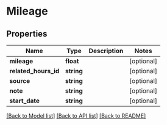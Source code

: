 # Mileage

## Properties
Name | Type | Description | Notes
------------ | ------------- | ------------- | -------------
**mileage** | **float** |  | [optional] 
**related_hours_id** | **string** |  | [optional] 
**source** | **string** |  | [optional] 
**note** | **string** |  | [optional] 
**start_date** | **string** |  | [optional] 

[[Back to Model list]](../README.md#documentation-for-models) [[Back to API list]](../README.md#documentation-for-api-endpoints) [[Back to README]](../README.md)


